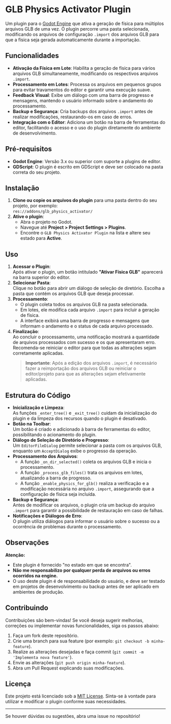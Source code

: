 # GLB Physics Activator Plugin

Um plugin para o [Godot Engine](https://godotengine.org/) que ativa a geração de física para múltiplos arquivos GLB de uma vez. O plugin percorre uma pasta selecionada, modificando os arquivos de configuração `.import` dos arquivos GLB para que a física seja gerada automaticamente durante a importação.

## Funcionalidades

- **Ativação da Física em Lote**: Habilita a geração de física para vários arquivos GLB simultaneamente, modificando os respectivos arquivos `.import`.
- **Processamento em Lotes**: Processa os arquivos em pequenos grupos para evitar travamentos do editor e garantir uma execução suave.
- **Feedback Visual**: Exibe um diálogo com uma barra de progresso e mensagens, mantendo o usuário informado sobre o andamento do processamento.
- **Backup e Segurança**: Cria backups dos arquivos `.import` antes de realizar modificações, restaurando-os em caso de erros.
- **Integração com o Editor**: Adiciona um botão na barra de ferramentas do editor, facilitando o acesso e o uso do plugin diretamente do ambiente de desenvolvimento.

## Pré-requisitos

- **Godot Engine**: Versão 3.x ou superior com suporte a plugins de editor.
- **GDScript**: O plugin é escrito em GDScript e deve ser colocado na pasta correta do seu projeto.

## Instalação

1. **Clone ou copie os arquivos do plugin** para uma pasta dentro do seu projeto, por exemplo:  
   `res://addons/glb_physics_activator/`
2. **Ative o plugin**:
   - Abra o projeto no Godot.
   - Navegue até **Project > Project Settings > Plugins**.
   - Encontre o `GLB Physics Activator Plugin` na lista e altere seu estado para **Active**.

## Uso

1. **Acessar o Plugin**:  
   Após ativar o plugin, um botão intitulado **"Ativar Física GLB"** aparecerá na barra superior do editor.
2. **Selecionar Pasta**:  
   Clique no botão para abrir um diálogo de seleção de diretório. Escolha a pasta que contém os arquivos GLB que deseja processar.
3. **Processamento**:  
   - O plugin coleta todos os arquivos GLB na pasta selecionada.
   - Em lotes, ele modifica cada arquivo `.import` para incluir a geração de física.
   - A interface exibirá uma barra de progresso e mensagens que informam o andamento e o status de cada arquivo processado.
4. **Finalização**:  
   Ao concluir o processamento, uma notificação mostrará a quantidade de arquivos processados com sucesso e os que apresentaram erro. Recomenda-se reiniciar o editor para que todas as alterações sejam corretamente aplicadas.
   > **Importante**: Após a edição dos arquivos `.import`, é necessário fazer a reimportação dos arquivos GLB ou reiniciar o editor/projeto para que as alterações sejam efetivamente aplicadas.


## Estrutura do Código

- **Inicialização e Limpeza**:  
  As funções `_enter_tree()` e `_exit_tree()` cuidam da inicialização do plugin e da limpeza dos recursos quando o plugin é desativado.
- **Botão na Toolbar**:  
  Um botão é criado e adicionado à barra de ferramentas do editor, possibilitando o acionamento do plugin.
- **Diálogo de Seleção de Diretório e Progresso**:  
  Um `EditorFileDialog` permite selecionar a pasta com os arquivos GLB, enquanto um `AcceptDialog` exibe o progresso da operação.
- **Processamento dos Arquivos**:  
  - A função `_on_dir_selected()` coleta os arquivos GLB e inicia o processamento.
  - A função `_process_glb_files()` trata os arquivos em lotes, atualizando a barra de progresso.
  - A função `_enable_physics_for_glb()` realiza a verificação e a modificação necessária no arquivo `.import`, assegurando que a configuração de física seja incluída.
- **Backup e Segurança**:  
  Antes de modificar os arquivos, o plugin cria um backup do arquivo `.import` para garantir a possibilidade de restauração em caso de falhas.
- **Notificações e Diálogos de Erro**:  
  O plugin utiliza diálogos para informar o usuário sobre o sucesso ou a ocorrência de problemas durante o processamento.

## Observações

**Atenção:**  
- Este plugin é fornecido "no estado em que se encontra".  
- **Não me responsabilizo por qualquer perda de arquivos ou erros ocorridos na engine.**  
- O uso deste plugin é de responsabilidade do usuário, e deve ser testado em projetos de desenvolvimento ou backup antes de ser aplicado em ambientes de produção.

## Contribuindo

Contribuições são bem-vindas! Se você deseja sugerir melhorias, correções ou implementar novas funcionalidades, siga os passos abaixo:

1. Faça um fork deste repositório.
2. Crie uma branch para sua feature (por exemplo: `git checkout -b minha-feature`).
3. Realize as alterações desejadas e faça commit (`git commit -m 'Implementa nova feature'`).
4. Envie as alterações (`git push origin minha-feature`).
5. Abra um Pull Request explicando suas modificações.

## Licença

Este projeto está licenciado sob a [MIT License](LICENSE). Sinta-se à vontade para utilizar e modificar o plugin conforme suas necessidades.

---

Se houver dúvidas ou sugestões, abra uma issue no repositório!
